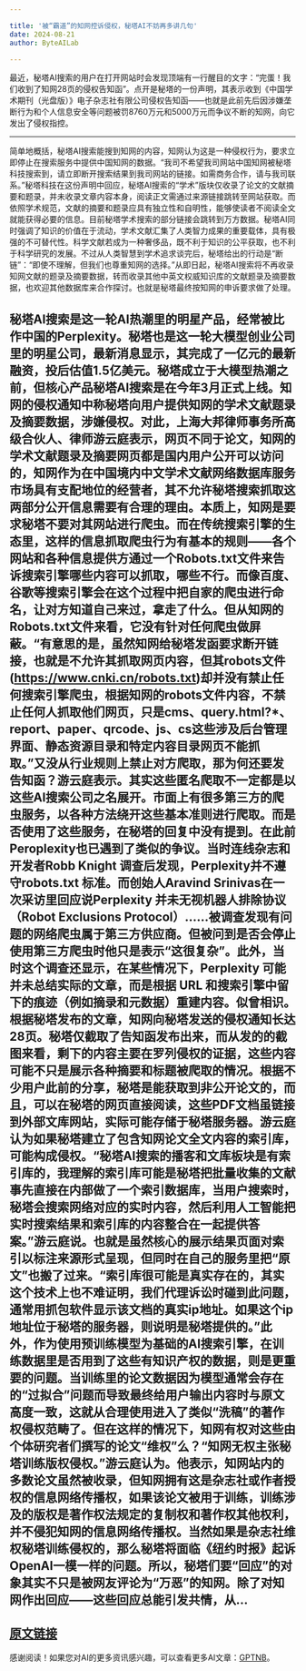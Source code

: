 ```yaml
---

title: '被“霸道”的知网控诉侵权，秘塔AI不妨再多讲几句'
date: 2024-08-21
author: ByteAILab

---
```


最近，秘塔AI搜索的用户在打开网站时会发现顶端有一行醒目的文字：“完蛋！我们收到了知网28页的侵权告知函”。点开是秘塔的一份声明，其表示收到《中国学术期刊（光盘版）》电子杂志社有限公司侵权告知函——也就是此前先后因涉嫌垄断行为和个人信息安全等问题被罚8760万元和5000万元而争议不断的知网，向它发出了侵权指控。

---


简单地概括，秘塔AI搜索能搜到知网的内容，知网认为这是一种侵权行为，要求立即停止在搜索服务中提供中国知网的数据。“我司不希望我司网站中国知网被秘塔科技搜索到，请立即断开搜索结果到我司网站的链接。如需商务合作，请与我司联系。”秘塔科技在这份声明中回应，秘塔AI搜索的“学术”版块仅收录了论文的文献摘要和题录，并未收录文章内容本身，阅读正文需通过来源链接跳转至网站获取。而依照学术规范，文献的摘要和题录应具有独立性和自明性，能够使读者不阅读全文就能获得必要的信息。目前秘塔学术搜索的部分链接会跳转到万方数据。秘塔AI同时强调了知识的价值在于流动，学术文献汇集了人类智力成果的重要载体，具有极强的不可替代性。科学文献若成为一种奢侈品，既不利于知识的公平获取，也不利于科学研究的发展。不过从人类智慧到学术追求谈完后，秘塔给出的行动是“断链”：“即使不理解，但我们也尊重知网的选择。”从即日起，秘塔AI搜索将不再收录知网文献的题录及摘要数据，转而收录其他中英文权威知识库的文献题录及摘要数据，也欢迎其他数据库来合作探讨。也就是秘塔最终按知网的申诉要求做了处理。

秘塔AI搜索是这一轮AI热潮里的明星产品，经常被比作中国的Perplexity。秘塔也是这一轮大模型创业公司里的明星公司，最新消息显示，其完成了一亿元的最新融资，投后估值1.5亿美元。秘塔成立于大模型热潮之前，但核心产品秘塔AI搜索是在今年3月正式上线。知网的侵权通知中称秘塔向用户提供知网的学术文献题录及摘要数据，涉嫌侵权。对此，上海大邦律师事务所高级合伙人、律师游云庭表示，网页不同于论文，知网的学术文献题录及摘要网页都是国内用户公开可以访问的，知网作为在中国境内中文学术文献网络数据库服务市场具有支配地位的经营者，其不允许秘塔搜索抓取这两部分公开信息需要有合理的理由。本质上，知网是要求秘塔不要对其网站进行爬虫。而在传统搜索引擎的生态里，这样的信息抓取爬虫行为有基本的规则——各个网站和各种信息提供方通过一个Robots.txt文件来告诉搜索引擎哪些内容可以抓取，哪些不行。而像百度、谷歌等搜索引擎会在这个过程中把自家的爬虫进行命名，让对方知道自己来过，拿走了什么。但从知网的Robots.txt文件来看，它没有针对任何爬虫做屏蔽。“有意思的是，虽然知网给秘塔发函要求断开链接，也就是不允许其抓取网页内容，但其robots文件(https://www.cnki.cn/robots.txt)却并没有禁止任何搜索引擎爬虫，根据知网的robots文件内容，不禁止任何人抓取他们网页，只是cms、query.html?*、 report、paper、qrcode、js、cs这些涉及后台管理界面、静态资源目录和特定内容目录网页不能抓取。”又没从行业规则上禁止对方爬取，那为何还要发告知函？游云庭表示。其实这些匿名爬取不一定都是以这些AI搜索公司之名展开。市面上有很多第三方的爬虫服务，以各种方法绕开这些基本准则进行爬取。而是否使用了这些服务，在秘塔的回复中没有提到。在此前Peroplexity也已遇到了类似的争议。当时连线杂志和开发者Robb Knight 调查后发现，Perplexity并不遵守robots.txt 标准。而创始人Aravind Srinivas在一次采访里回应说Perplexity 并未无视机器人排除协议（Robot Exclusions Protocol）……被调查发现有问题的网络爬虫属于第三方供应商。但被问到是否会停止使用第三方爬虫时他只是表示“这很复杂”。此外，当时这个调查还显示，在某些情况下，Perplexity 可能并未总结实际的文章，而是根据 URL 和搜索引擎中留下的痕迹（例如摘录和元数据）重建内容。似曾相识。根据秘塔发布的文章，知网向秘塔发送的侵权通知长达28页。秘塔仅截取了告知函发布出来，而从发的的截图来看，剩下的内容主要在罗列侵权的证据，这些内容可能不只是展示各种摘要和标题被爬取的情况。根据不少用户此前的分享，秘塔是能获取到非公开论文的，而且，可以在秘塔的网页直接阅读，这些PDF文档虽链接到外部文库网站，实际可能存储于秘塔服务器。游云庭认为如果秘塔建立了包含知网论文全文内容的索引库，可能构成侵权。“秘塔AI搜索的播客和文库板块是有索引库的，我理解的索引库可能是秘塔把批量收集的文献事先直接在内部做了一个索引数据库，当用户搜索时，秘塔会搜索网络对应的实时内容，然后利用人工智能把实时搜索结果和索引库的内容整合在一起提供答案。”游云庭说。也就是虽然核心的展示结果页面对索引以标注来源形式呈现，但同时在自己的服务里把“原文”也搬了过来。“索引库很可能是真实存在的，其实这个技术上也不难证明，我们代理诉讼时碰到此问题，通常用抓包软件显示该文档的真实ip地址。如果这个ip地址位于秘塔的服务器，则说明是秘塔提供的。”此外，作为使用预训练模型为基础的AI搜索引擎，在训练数据里是否用到了这些有知识产权的数据，则是更重要的问题。当训练里的论文数据因为模型通常会存在的“过拟合”问题而导致最终给用户输出内容时与原文高度一致，这就从合理使用进入了类似“洗稿”的著作权侵权范畴了。但在这样的情况下，知网有权对这些由个体研究者们撰写的论文“维权”么？“知网无权主张秘塔训练版权侵权。”游云庭认为。他表示，知网站内的多数论文虽然被收录，但知网拥有这是杂志社或作者授权的信息网络传播权，如果该论文被用于训练，训练涉及的版权是著作权法规定的复制权和著作权其他权利，并不侵犯知网的信息网络传播权。当然如果是杂志社维权秘塔训练侵权的，那么秘塔将面临《纽约时报》起诉OpenAI一模一样的问题。所以，秘塔们要“回应”的对象其实不只是被网友评论为“万恶”的知网。除了对知网作出回应——这些回应总能引发共情，从...
---

[原文链接](https://www.aixinzhijie.com/article/6846474)
---
感谢阅读！如果您对AI的更多资讯感兴趣，可以查看更多AI文章：[GPTNB](https://gptnb.com)。
